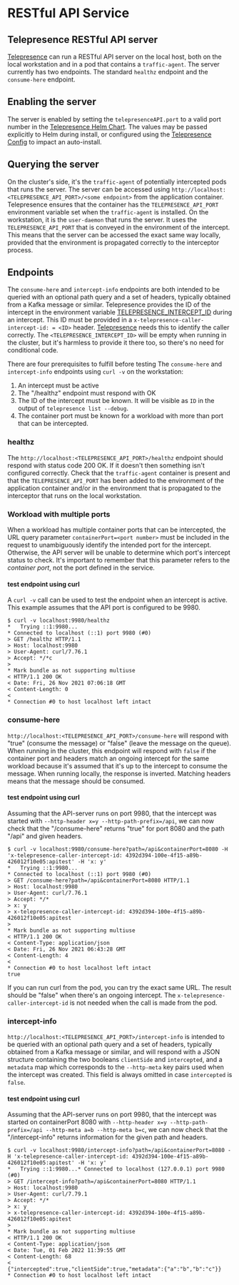 # RESTful API Service

## Telepresence RESTful API server

[Telepresence](https://www.getambassador.io/products/blackbird/api-development) can run a RESTful API server on the local host, both on the local workstation and in a pod that contains a `traffic-agent`. The server currently has two endpoints. The standard `healthz` endpoint and the `consume-here` endpoint.

## Enabling the server

The server is enabled by setting the `telepresenceAPI.port` to a valid port number in the [Telepresence Helm Chart](https://github.com/telepresenceio/telepresence/tree/release/v2/charts/telepresence). The values may be passed explicitly to Helm during install, or configured using the [Telepresence Config](laptop-side-configuration.md#telepresenceapi) to impact an auto-install.

## Querying the server

On the cluster's side, it's the `traffic-agent` of potentially intercepted pods that runs the server. The server can be accessed using `http://localhost:<TELEPRESENCE_API_PORT>/<some endpoint>` from the application container. Telepresence ensures that the container has the `TELEPRESENCE_API_PORT` environment variable set when the `traffic-agent` is installed. On the workstation, it is the `user-daemon` that runs the server. It uses the `TELEPRESENCE_API_PORT` that is conveyed in the environment of the intercept. This means that the server can be accessed the exact same way locally, provided that the environment is propagated correctly to the interceptor process.

## Endpoints

The `consume-here` and `intercept-info` endpoints are both intended to be queried with an optional path query and a set of headers, typically obtained from a Kafka message or similar. Telepresence provides the ID of the intercept in the environment variable [TELEPRESENCE\_INTERCEPT\_ID](environment-variables.md#telepresence_intercept_id) during an intercept. This ID must be provided in a `x-telepresence-caller-intercept-id: = <ID>` header. [Telepresence](https://www.getambassador.io/products/blackbird/api-development) needs this to identify the caller correctly. The `<TELEPRESENCE_INTERCEPT_ID>` will be empty when running in the cluster, but it's harmless to provide it there too, so there's no need for conditional code.

There are four prerequisites to fulfill before testing The `consume-here` and `intercept-info` endpoints using `curl -v` on the workstation:

1. An intercept must be active
2. The "/healthz" endpoint must respond with OK
3. The ID of the intercept must be known. It will be visible as `ID` in the output of `telepresence list --debug`.
4. The container port must be known for a workload with more than port that can be intercepted.

### healthz

The `http://localhost:<TELEPRESENCE_API_PORT>/healthz` endpoint should respond with status code 200 OK. If it doesn't then something isn't configured correctly. Check that the `traffic-agent` container is present and that the `TELEPRESENCE_API_PORT` has been added to the environment of the application container and/or in the environment that is propagated to the interceptor that runs on the local workstation.

### Workload with multiple ports

When a workload has multiple container ports that can be intercepted, the URL query parameter `containerPort=<port number>` must be included in the request to unambiguously identify the intended port for the intercept. Otherwise, the API server will be unable to determine which port's intercept status to check. It's important to remember that this parameter refers to the _container port_, not the port defined in the service.

#### test endpoint using curl

A `curl -v` call can be used to test the endpoint when an intercept is active. This example assumes that the API port is configured to be 9980.

```console
$ curl -v localhost:9980/healthz
*   Trying ::1:9980...
* Connected to localhost (::1) port 9980 (#0)
> GET /healthz HTTP/1.1
> Host: localhost:9980
> User-Agent: curl/7.76.1
> Accept: */*c
> 
* Mark bundle as not supporting multiuse
< HTTP/1.1 200 OK
< Date: Fri, 26 Nov 2021 07:06:18 GMT
< Content-Length: 0
< 
* Connection #0 to host localhost left intact
```

### consume-here

`http://localhost:<TELEPRESENCE_API_PORT>/consume-here` will respond with "true" (consume the message) or "false" (leave the message on the queue). When running in the cluster, this endpoint will respond with `false` if the container port and headers match an ongoing intercept for the same workload because it's assumed that it's up to the intercept to consume the message. When running locally, the response is inverted. Matching headers means that the message should be consumed.

#### test endpoint using curl

Assuming that the API-server runs on port 9980, that the intercept was started with `--http-header x=y --http-path-prefix=/api`, we can now check that the "/consume-here" returns "true" for port 8080 and the path "/api" and given headers.

```console
$ curl -v localhost:9980/consume-here?path=/api&containerPort=8080 -H 'x-telepresence-caller-intercept-id: 4392d394-100e-4f15-a89b-426012f10e05:apitest' -H 'x: y'
*   Trying ::1:9980...
* Connected to localhost (::1) port 9980 (#0)
> GET /consume-here?path=/api&containerPort=8080 HTTP/1.1
> Host: localhost:9980
> User-Agent: curl/7.76.1
> Accept: */*
> x: y
> x-telepresence-caller-intercept-id: 4392d394-100e-4f15-a89b-426012f10e05:apitest
> 
* Mark bundle as not supporting multiuse
< HTTP/1.1 200 OK
< Content-Type: application/json
< Date: Fri, 26 Nov 2021 06:43:28 GMT
< Content-Length: 4
< 
* Connection #0 to host localhost left intact
true
```

If you can run curl from the pod, you can try the exact same URL. The result should be "false" when there's an ongoing intercept. The `x-telepresence-caller-intercept-id` is not needed when the call is made from the pod.

### intercept-info

`http://localhost:<TELEPRESENCE_API_PORT>/intercept-info` is intended to be queried with an optional path query and a set of headers, typically obtained from a Kafka message or similar, and will respond with a JSON structure containing the two booleans `clientSide` and `intercepted`, and a `metadata` map which corresponds to the `--http-meta` key pairs used when the intercept was created. This field is always omitted in case `intercepted` is `false`.

#### test endpoint using curl

Assuming that the API-server runs on port 9980, that the intercept was started on containerPort 8080 with `--http-header x=y --http-path-prefix=/api --http-meta a=b --http-meta b=c`, we can now check that the "/intercept-info" returns information for the given path and headers.

```console
$ curl -v localhost:9980/intercept-info?path=/api&containerPort=8080 -H 'x-telepresence-caller-intercept-id: 4392d394-100e-4f15-a89b-426012f10e05:apitest' -H 'x: y'
*   Trying ::1:9980...* Connected to localhost (127.0.0.1) port 9980 (#0)
> GET /intercept-info?path=/api&containerPort=8080 HTTP/1.1
> Host: localhost:9980
> User-Agent: curl/7.79.1
> Accept: */*
> x: y
> x-telepresence-caller-intercept-id: 4392d394-100e-4f15-a89b-426012f10e05:apitest
>
* Mark bundle as not supporting multiuse
< HTTP/1.1 200 OK
< Content-Type: application/json
< Date: Tue, 01 Feb 2022 11:39:55 GMT
< Content-Length: 68
<
{"intercepted":true,"clientSide":true,"metadata":{"a":"b","b":"c"}}
* Connection #0 to host localhost left intact
```
